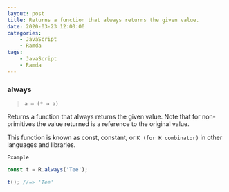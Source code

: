 ```yaml
---
layout: post
title: Returns a function that always returns the given value.
date: 2020-03-23 12:00:00
categories:
    - JavaScript
    - Ramda
tags:
    - JavaScript
    - Ramda
---
```


### always

> ```a → (* → a)```

Returns a function that always returns the given value. Note that for non-primitives the value returned is a reference to the original value.

This function is known as const, constant, or `K (for K combinator)` in other languages and libraries.

`Example`

```js
const t = R.always('Tee');

t(); //=> 'Tee'
```